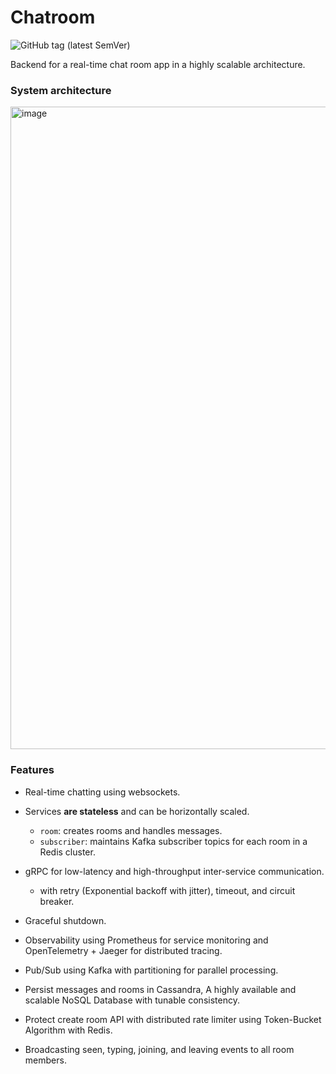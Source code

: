 # Chatroom
![GitHub tag (latest SemVer)](https://img.shields.io/github/v/tag/omran95/chat-app?label=Version&sort=semver)

Backend for a real-time chat room app in a highly scalable architecture. 


### System architecture

<img width="1028" alt="image" src="https://raw.githubusercontent.com/omran95/chat-app/main/architecture.png">


### Features
- Real-time chatting using websockets.
- Services **are stateless** and can be horizontally scaled.
  - `room`: creates rooms and handles messages.
  - `subscriber`: maintains Kafka subscriber topics for each room in a Redis cluster.

- gRPC for low-latency and high-throughput inter-service communication.
  - with retry (Exponential backoff with jitter), timeout, and circuit breaker.
- Graceful shutdown.
- Observability using Prometheus for service monitoring and OpenTelemetry + Jaeger for distributed tracing.
- Pub/Sub using Kafka with partitioning for parallel processing.
- Persist messages and rooms in Cassandra, A highly available and scalable NoSQL Database with tunable consistency.
- Protect create room API with distributed rate limiter using Token-Bucket Algorithm with Redis.
- Broadcasting seen, typing, joining, and leaving events to all room members.
